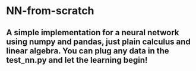 # NN-from-scratch
## A simple implementation for a neural network using numpy and pandas, just plain calculus and linear algebra. You can plug any data in the test_nn.py and let the learning begin!
